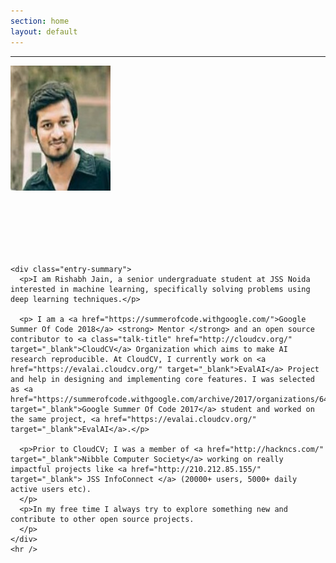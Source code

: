 ```yaml
---
section: home
layout: default
---
```


<div class="hfeed">
  <hr />
  <div class="hentry post no-border">
    <img src="/images/contents/me2.jpg" style="margin-bottom: 100px;" alt="Rishabh Jain" class="archive-thumbnail home-thumbnail" width="160" height="200" />

    <div class="entry-summary">
      <p>I am Rishabh Jain, a senior undergraduate student at JSS Noida interested in machine learning, specifically solving problems using deep learning techniques.</p>

      <p> I am a <a href="https://summerofcode.withgoogle.com/">Google Summer Of Code 2018</a> <strong> Mentor </strong> and an open source contributor to <a class="talk-title" href="http://cloudcv.org/" target="_blank">CloudCV</a> Organization which aims to make AI research reproducible. At CloudCV, I currently work on <a href="https://evalai.cloudcv.org/" target="_blank">EvalAI</a> Project and help in designing and implementing core features. I was selected as <a href="https://summerofcode.withgoogle.com/archive/2017/organizations/6419112360148992/" target="_blank">Google Summer Of Code 2017</a> student and worked on the same project, <a href="https://evalai.cloudcv.org/" target="_blank">EvalAI</a>.</p>

      <p>Prior to CloudCV; I was a member of <a href="http://hackncs.com/" target="_blank">Nibble Computer Society</a> working on really impactful projects like <a href="http://210.212.85.155/" target="_blank"> JSS InfoConnect </a> (20000+ users, 5000+ daily active users etc).
      </p>
      <p>In my free time I always try to explore something new and contribute to other open source projects.
      </p>
    </div>
    <hr />
  </div>
</div>
